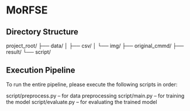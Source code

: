 # MoRFSE

## Directory Structure

project_root/
├── data/
│   ├── csv/
│   └── img/
├── original_cmmd/ 
├── result/ 
└── script/

## Execution Pipeline

To run the entire pipeline, please execute the following scripts in order:

script/preprocess.py – for data preprocessing
script/main.py – for training the model
script/evaluate.py – for evaluating the trained model
